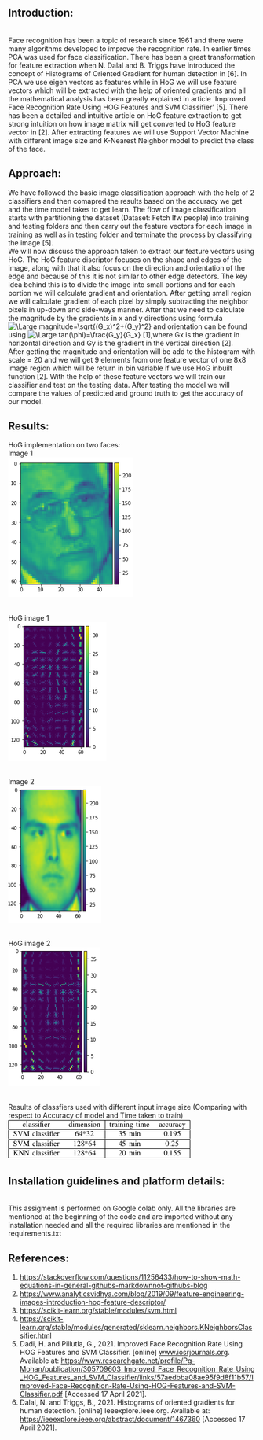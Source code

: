 ## **Introduction:**
</br> Face recognition has been a topic of research since 1961 and there were many algorithms developed to improve the recognition rate. In earlier times PCA was used for face classification. There has been a great transformation for feature extraction when N. Dalal and B. Triggs have introduced the concept of Histograms of Oriented Gradient for human detection in [6]. In PCA we use eigen vectors as features while in HoG we will use feature vectors which will be extracted with the help of oriented gradients and all the mathematical analysis has been greatly explained in article 'Improved Face Recognition Rate Using HOG Features and SVM Classifier' [5]. There has been a detailed and intuitive article on HoG feature extraction to get strong intuition on how image matrix will get converted to HoG feature vector in [2]. After extracting features we will use Support Vector Machine with different image size and K-Nearest Neighbor model to predict the class of the face. 
</br>
## **Approach:**
We have followed the basic image classification approach with the help of 2 classifiers and then comapred the results based on the accuracy we get and the time model takes to get learn. The flow of image classification starts with partitioning the dataset (Dataset: Fetch lfw people) into training and testing folders and then carry out the feature vectors for each image in training as well as in testing folder and terminate the process by classifying the image [5].
</br>
We will now discuss the approach taken to extract our feature vectors using HoG. The HoG feature discriptor focuses on the shape and edges of the image, along with that it also focus on the direction and orientation of the edge and because of this it is not similar to other edge detectors. The key idea behind this is to divide the image into small portions and for each portion we will calculate gradient and orientation. After getting small region we will calculate gradient of each pixel by simply subtracting the neighbor pixels in up-down and side-ways manner. After that we need to calculate the magnitude by the gradients in x and y directions using formula <img src="https://latex.codecogs.com/svg.latex?magnitude=\sqrt{(G_x)^2+(G_y)^2}" title="\Large magnitude=\sqrt{(G_x)^2+(G_y)^2}" />
and orientation can be found using <img src="https://latex.codecogs.com/svg.latex?tan(\phi)=\frac{G_y}{G_x}" title="\Large tan(\phi)=\frac{G_y}{G_x}" />
[1],where Gx is the gradient in horizontal direction and Gy is the gradient in the vertical direction [2]. 
</br> After getting the magnitude and orientation will be add to the histogram with scale = 20 and we will get 9 elements from one feature vector of one 8x8 image region which will be return in bin variable if we use HoG inbuilt function [2]. With the help of these feature vectors we will train our classifier and test on the testing data. After testing the model we will compare the values of predicted and ground truth to get the accuracy of our model. 
</br>
## **Results:**
HoG implementation on two faces: </br>
Image 1 </br>
![Image 1](https://github.com/yashpatel301/Computer-Vision-Basics/blob/main/Face%20Recognition/Results/HOG_image11.png)

</br>HoG image 1 </br>
![HoG image 1](https://github.com/yashpatel301/Computer-Vision-Basics/blob/main/Face%20Recognition/Results/HOG_image_12.png)

</br> Image 2 </br>
![Image 2](https://github.com/yashpatel301/Computer-Vision-Basics/blob/main/Face%20Recognition/Results/HOG_image_21.png)

</br>HoG image 2 </br>
![HoG image 2](https://github.com/yashpatel301/Computer-Vision-Basics/blob/main/Face%20Recognition/Results/HOG_image_22.png)

</br> Results of classfiers used with different input image size (Comparing with respect to Accuracy of model and Time taken to train)
![Accuracy of Classifiers](https://github.com/yashpatel301/Computer-Vision-Basics/blob/main/Face%20Recognition/Results/Accuracy_SVM_vs_KNN.png)

## **Installation guidelines and platform details:**
</br> This assigment is performed on Google colab only. All the libraries are mentioned at the beginning of the code and are imported without any installation needed and all the required libraries are mentioned in the requirements.txt

## **References:**
1. https://stackoverflow.com/questions/11256433/how-to-show-math-equations-in-general-githubs-markdownnot-githubs-blog
2. https://www.analyticsvidhya.com/blog/2019/09/feature-engineering-images-introduction-hog-feature-descriptor/
3. https://scikit-learn.org/stable/modules/svm.html
4. https://scikit-learn.org/stable/modules/generated/sklearn.neighbors.KNeighborsClassifier.html
5. Dadi, H. and Pillutla, G., 2021. Improved Face Recognition Rate Using HOG Features and SVM Classifier. [online] www.iosrjournals.org. Available at: <https://www.researchgate.net/profile/Pg-Mohan/publication/305709603_Improved_Face_Recognition_Rate_Using_HOG_Features_and_SVM_Classifier/links/57aedbba08ae95f9d8f11b57/Improved-Face-Recognition-Rate-Using-HOG-Features-and-SVM-Classifier.pdf> [Accessed 17 April 2021].
6. Dalal, N. and Triggs, B., 2021. Histograms of oriented gradients for human detection. [online] Ieeexplore.ieee.org. Available at: <https://ieeexplore.ieee.org/abstract/document/1467360> [Accessed 17 April 2021].
